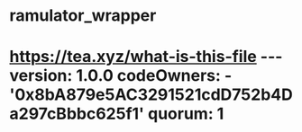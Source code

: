 # ramulator_wrapper
# https://tea.xyz/what-is-this-file --- version: 1.0.0 codeOwners:   - '0x8bA879e5AC3291521cdD752b4Da297cBbbc625f1' quorum: 1
